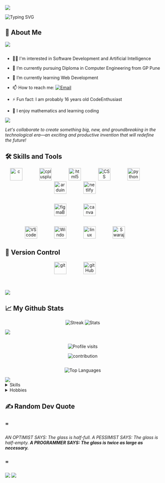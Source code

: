 <img src="https://capsule-render.vercel.app/api?&color=gradient&height=350&section=header&text=Hey,%20👋%20I%20am%20Swaraj!&fontSize=75&animation=fadeIn&textColor=white">


![Typing SVG](https://readme-typing-svg.herokuapp.com/?lines=A%20full%20time%20learner%20and%20programmer.;%20A%20Computer%20Engineering%20Student.&font=italic&fontSize=50&color=FF4500&fontWeight=bold)


## 🚀 About Me

<img src="https://user-images.githubusercontent.com/73097560/115834477-dbab4500-a447-11eb-908a-139a6edaec5c.gif">

## 

- 👩‍💻 I'm interested in Software Development and Artificial Intelligence 

- 🌱 I’m currently pursuing Diploma in Computer Engineering from GP Pune

- 👀 I’m currently learning Web Development

- 📫 How to reach me:   [![Email](https://img.shields.io/badge/Mail-004788?style=for-the-badge&logo=gmail&logoColor=red)](mailto:swarajmohite16@gmail.com)

- ⚡ Fun fact: I am probably 16 years old CodeEnthusiast

- 🧠 I enjoy mathematics and learning coding

<img src="https://user-images.githubusercontent.com/73097560/115834477-dbab4500-a447-11eb-908a-139a6edaec5c.gif">

<i>Let's collaborate to create something big, new, and groundbreaking in the technological era—an exciting and productive invention that will redefine the future!</i>

##


## 🛠 Skills and Tools

 <p align= "center">

  <img src="https://user-images.githubusercontent.com/25181517/192106070-46255bcf-65e6-4c6b-a296-bf8d0d8fb2a7.png" alt="c" width="40" height="40"/>
   &nbsp&nbsp&nbsp&nbsp&nbsp&nbsp&nbsp&nbsp&nbsp&nbsp&nbsp&nbsp
   <img src ="https://user-images.githubusercontent.com/25181517/192106073-90fffafe-3562-4ff9-a37e-c77a2da0ff58.png" alt="cplusplus" width="40" height="40"/>
   &nbsp&nbsp&nbsp&nbsp&nbsp&nbsp&nbsp&nbsp&nbsp&nbsp&nbsp&nbsp
  <img src="https://user-images.githubusercontent.com/25181517/192158954-f88b5814-d510-4564-b285-dff7d6400dad.png" alt="html5" width="40" height="40"/>
   &nbsp&nbsp&nbsp&nbsp&nbsp&nbsp&nbsp&nbsp&nbsp&nbsp&nbsp&nbsp
  <img src="https://user-images.githubusercontent.com/25181517/183898674-75a4a1b1-f960-4ea9-abcb-637170a00a75.png" alt="CSS" width="40" height="40"/>
   &nbsp&nbsp&nbsp&nbsp&nbsp&nbsp&nbsp&nbsp&nbsp&nbsp&nbsp&nbsp
   <img src="https://user-images.githubusercontent.com/25181517/183423507-c056a6f9-1ba8-4312-a350-19bcbc5a8697.png" alt="pythonBasics" width="40" height="40"/>
   &nbsp&nbsp&nbsp&nbsp&nbsp&nbsp&nbsp&nbsp&nbsp&nbsp&nbsp&nbsp
   <img src="https://github.com/marwin1991/profile-technology-icons/assets/136815194/a57a85ba-e2dd-4036-85b6-7e1532391627" alt="arduinoUNO" width="40" height="40"/>
   &nbsp&nbsp&nbsp&nbsp&nbsp&nbsp&nbsp&nbsp&nbsp&nbsp&nbsp&nbsp 
   <img src="https://encrypted-tbn0.gstatic.com/images?q=tbn:ANd9GcQrvwgpiqc9FrNeVcW-NQekpPIwIcktyys_nw&s" alt="netlify" width="40" height="40"/>
   &nbsp&nbsp&nbsp&nbsp&nbsp&nbsp&nbsp&nbsp&nbsp&nbsp&nbsp&nbsp 
   </p>
   
   ##
   <p align= " center">
   <img src="https://user-images.githubusercontent.com/25181517/189715289-df3ee512-6eca-463f-a0f4-c10d94a06b2f.png" alt="figmaBasics" width="40" height="40"/>
   &nbsp&nbsp&nbsp&nbsp&nbsp&nbsp&nbsp&nbsp&nbsp&nbsp&nbsp&nbsp
   <img src="https://github-production-user-asset-6210df.s3.amazonaws.com/136815194/253220886-02494c7c-de6a-43a6-9293-6369696842ed.png" alt="canva" width="40" height="40"/>
   &nbsp&nbsp&nbsp&nbsp&nbsp&nbsp&nbsp&nbsp&nbsp&nbsp&nbsp&nbsp </p>
   
   ##
   <p align= " center">
   <img src="https://user-images.githubusercontent.com/25181517/192108891-d86b6220-e232-423a-bf5f-90903e6887c3.png" alt="VScode" width="40" height="40"/>
   &nbsp&nbsp&nbsp&nbsp&nbsp&nbsp&nbsp&nbsp&nbsp&nbsp&nbsp&nbsp
   <img src="https://user-images.githubusercontent.com/25181517/186884150-05e9ff6d-340e-4802-9533-2c3f02363ee3.png" alt="Windows" width="40" height="40"/>
   &nbsp&nbsp&nbsp&nbsp&nbsp&nbsp&nbsp&nbsp&nbsp&nbsp&nbsp&nbsp
   <img src="https://github.com/marwin1991/profile-technology-icons/assets/76662862/2481dc48-be6b-4ebb-9e8c-3b957efe69fa" alt="linux" width="40" height="40"/>
   &nbsp&nbsp&nbsp&nbsp&nbsp&nbsp&nbsp&nbsp&nbsp&nbsp&nbsp&nbsp
    <a href="https://replit.com/@swarajmohite16" target="blank"><img src="https://upload.wikimedia.org/wikipedia/commons/thumb/7/78/New_Replit_Logo.svg/1200px-New_Replit_Logo.svg.png" alt="SwarajMohite_replit" height="40" width="40" /></a>
 &nbsp&nbsp&nbsp&nbsp&nbsp&nbsp&nbsp&nbsp&nbsp&nbsp&nbsp&nbsp
</p>

## 🧰 Version Control
<p align="center">
  <img src="https://user-images.githubusercontent.com/25181517/192108372-f71d70ac-7ae6-4c0d-8395-51d8870c2ef0.png" alt="git" width="40" height="40"/>
   &nbsp&nbsp&nbsp&nbsp&nbsp&nbsp&nbsp&nbsp&nbsp&nbsp&nbsp&nbsp
  <img src="https://user-images.githubusercontent.com/25181517/192108374-8da61ba1-99ec-41d7-80b8-fb2f7c0a4948.png" alt="gitHub" width="40" height="40"/>
   &nbsp&nbsp&nbsp&nbsp&nbsp&nbsp&nbsp&nbsp&nbsp&nbsp&nbsp&nbsp
</p>


<br><br>
<img src="https://user-images.githubusercontent.com/73097560/115834477-dbab4500-a447-11eb-908a-139a6edaec5c.gif">
## 📈 My Github Stats
 <p align= " center">
  <img src="https://github-readme-streak-stats.herokuapp.com/?user=SwarajMohite&show_icons=true&locale=en&theme=dark" alt="Streak">
  <img src="https://github-readme-stats.vercel.app/api?username=SwarajMohite&show_icons=true&locale=en&theme=dark" alt="Stats">
  </p>
<img src="https://user-images.githubusercontent.com/73097560/115834477-dbab4500-a447-11eb-908a-139a6edaec5c.gif">

##
<p align= " center"> 
  <img src="https://komarev.com/ghpvc/?username=SwarajMohite&label=Profile%20Visit&color=0e75b6&style=flat&show_icons=true&locale=en&theme=dark" alt="Profile visits">
</p>


  <p align= " center">
  <img align= " center" src="https://github-contributor-stats.vercel.app/api?username=SwarajMohite&layout=compact&show_icons=true&locale=en&theme=dark&combine_all_yearly_contributions=true"alt="contribution">
</p>

##

  <p align= " center">
  <img align= " center" src="https://github-readme-stats.vercel.app/api/top-langs?username=SwarajMohite&layout=compact&show_icons=true&locale=en&theme=dark" alt="Top Languages">
</p>
<img src="https://user-images.githubusercontent.com/73097560/115834477-dbab4500-a447-11eb-908a-139a6edaec5c.gif">



  <details>
  <summary>Skills</summary>

- Problem Solving
- Researching & Learning
- Web page designing
- Anchoring 
</details>

<details>
  <summary>Hobbies</summary>
</br> 
 -  📚 Writing & Reading <br>
 -  🎧 Listening to Music <br>
 -  👨🏻‍💻 Learning <br>
 -  🔁 Drawing and Painting <br>
</details>


## ✍️ Random Dev Quote
## "
 
<i>AN OPTIMIST SAYS: The glass is half-full. A PESSIMIST SAYS: The glass is half-empty. <b>A PROGRAMMER SAYS: The glass is twice as large as necessary. </b></i>

## "


<img src="https://user-images.githubusercontent.com/73097560/115834477-dbab4500-a447-11eb-908a-139a6edaec5c.gif">



<img src="https://capsule-render.vercel.app/api?&section=header&animation=fadeIn&height=150">

 
                
            

